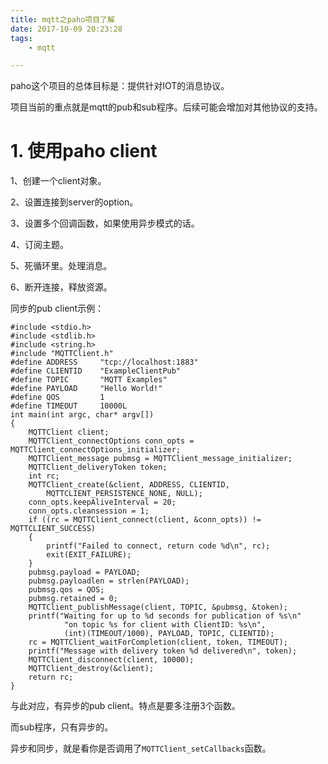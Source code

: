 ```yaml
---
title: mqtt之paho项目了解
date: 2017-10-09 20:23:28
tags:
	- mqtt

---
```




paho这个项目的总体目标是：提供针对IOT的消息协议。

项目当前的重点就是mqtt的pub和sub程序。后续可能会增加对其他协议的支持。



# 1. 使用paho client

1、创建一个client对象。

2、设置连接到server的option。

3、设置多个回调函数，如果使用异步模式的话。

4、订阅主题。

5、死循环里。处理消息。

6、断开连接，释放资源。



同步的pub client示例：

```
#include <stdio.h>
#include <stdlib.h>
#include <string.h>
#include "MQTTClient.h"
#define ADDRESS     "tcp://localhost:1883"
#define CLIENTID    "ExampleClientPub"
#define TOPIC       "MQTT Examples"
#define PAYLOAD     "Hello World!"
#define QOS         1
#define TIMEOUT     10000L
int main(int argc, char* argv[])
{
    MQTTClient client;
    MQTTClient_connectOptions conn_opts = MQTTClient_connectOptions_initializer;
    MQTTClient_message pubmsg = MQTTClient_message_initializer;
    MQTTClient_deliveryToken token;
    int rc;
    MQTTClient_create(&client, ADDRESS, CLIENTID,
        MQTTCLIENT_PERSISTENCE_NONE, NULL);
    conn_opts.keepAliveInterval = 20;
    conn_opts.cleansession = 1;
    if ((rc = MQTTClient_connect(client, &conn_opts)) != MQTTCLIENT_SUCCESS)
    {
        printf("Failed to connect, return code %d\n", rc);
        exit(EXIT_FAILURE);
    }
    pubmsg.payload = PAYLOAD;
    pubmsg.payloadlen = strlen(PAYLOAD);
    pubmsg.qos = QOS;
    pubmsg.retained = 0;
    MQTTClient_publishMessage(client, TOPIC, &pubmsg, &token);
    printf("Waiting for up to %d seconds for publication of %s\n"
            "on topic %s for client with ClientID: %s\n",
            (int)(TIMEOUT/1000), PAYLOAD, TOPIC, CLIENTID);
    rc = MQTTClient_waitForCompletion(client, token, TIMEOUT);
    printf("Message with delivery token %d delivered\n", token);
    MQTTClient_disconnect(client, 10000);
    MQTTClient_destroy(&client);
    return rc;
}
```

与此对应，有异步的pub client。特点是要多注册3个函数。

而sub程序，只有异步的。

异步和同步，就是看你是否调用了`MQTTClient_setCallbacks`函数。



